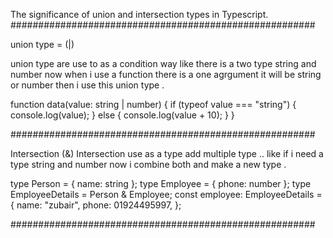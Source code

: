 The significance of union and intersection types in Typescript.
#######################################################

union type = (|)

union type are use to as a condition way like there is a two type
string and number now when i use a function there is a one agrgument it will be
string or number then i use this union type .

function data(value: string | number) {
if (typeof value === "string") {
console.log(value);
} else {
console.log(value + 10);
}
}

#######################################################

Intersection (&)
Intersection use as a type add multiple type ..
like if i need a type string and number now i combine both and make a new
type .

type Person = { name: string };
type Employee = { phone: number };
type EmployeeDetails = Person & Employee;
const employee: EmployeeDetails = {
name: "zubair",
phone: 01924495997,
};

#######################################################
